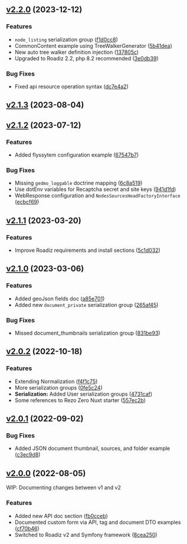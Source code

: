 ## [v2.2.0](https://github.com/roadiz/docs/compare/v2.1.3...v2.2.0) (2023-12-12)


### Features

* `node_listing` serialization group ([f1d0cc8](https://github.com/roadiz/docs/commit/f1d0cc8e76936ce418ed85df94913b7fe6d6c3bd))
* CommonContent example using TreeWalkerGenerator ([5b41dea](https://github.com/roadiz/docs/commit/5b41dea712541b218992892ef2e73ccf02db8e89))
* New auto tree walker definition injection ([137805c](https://github.com/roadiz/docs/commit/137805c61e41d498e634767caf5c1037196a03e0))
* Upgraded to Roadiz 2.2, php 8.2 recommended ([3e0db39](https://github.com/roadiz/docs/commit/3e0db39fd1275cfd6f81941eea008af7441775f6))


### Bug Fixes

* Fixed api resource operation syntax ([dc7e4a2](https://github.com/roadiz/docs/commit/dc7e4a2228f8f5a7d23a19c970e5f9b8d9fa72ce))

## [v2.1.3](https://github.com/roadiz/docs/compare/v2.1.2...v2.1.3) (2023-08-04)

## [v2.1.2](https://github.com/roadiz/docs/compare/v2.1.1...v2.1.2) (2023-07-12)


### Features

* Added flyssytem configuration example ([67547b7](https://github.com/roadiz/docs/commit/67547b71790690c92f1824efb5c48c157a7d99ef))


### Bug Fixes

* Missing `gedmo_loggable` doctrine mapping ([6c8a519](https://github.com/roadiz/docs/commit/6c8a519e0deb1c3536ff7c3e31ca8301c506c14c))
* Use dotEnv variables for Recaptcha secret and site keys ([941d1fd](https://github.com/roadiz/docs/commit/941d1fd100b62356c517e5bab6a9d51fe5d06abb))
* WebResponse configuration and `NodesSourcesHeadFactoryInterface` ([ecbcf69](https://github.com/roadiz/docs/commit/ecbcf699a98de998f1d9bdd34a584adf44abdab9))

## [v2.1.1](https://github.com/roadiz/docs/compare/v2.1.0...v2.1.1) (2023-03-20)


### Features

* Improve Roadiz requirements and install sections ([5c1d032](https://github.com/roadiz/docs/commit/5c1d032de5a485e9838b515c17857ea5176f3634))

## [v2.1.0](https://github.com/roadiz/docs/compare/v2.0.2...v2.1.0) (2023-03-06)


### Features

* Added geoJson fields doc ([a85e701](https://github.com/roadiz/docs/commit/a85e701cc0a3c6c8ee4801ffd41fde545074365d))
* Added new `document_private` serialization group ([265af45](https://github.com/roadiz/docs/commit/265af45c9f6ff37f728de51cc7ba8a8b9a6b3c14))


### Bug Fixes

* Missed document_thumbnails serialization group ([831be93](https://github.com/roadiz/docs/commit/831be93f885f7868e26865b086e2666e3e075c0e))

## [v2.0.2](https://github.com/roadiz/docs/compare/v2.0.1...v2.0.2) (2022-10-18)

### Features

* Extending Normalization ([f4f1c75](https://github.com/roadiz/docs/commit/f4f1c7513f4f248f71d389df7aa92c91e95c198f))
* More serialization groups ([0fe5c24](https://github.com/roadiz/docs/commit/0fe5c240b042ebb721ecc9de6ba7a70c9070908b))
* **Serialization:** Added User serialization groups ([4731caf](https://github.com/roadiz/docs/commit/4731caf4c19c1d8aaa9a280ff6f5a9c3abe57b80))
* Some references to Rezo Zero Nuxt starter ([557ec2b](https://github.com/roadiz/docs/commit/557ec2b72fa2538788c113102e07ba35e266fa38))

## [v2.0.1](https://github.com/roadiz/docs/compare/v2.0.0...v2.0.1) (2022-09-02)

### Bug Fixes

* Added JSON document thumbnail, sources, and folder example ([c3ec9d8](https://github.com/roadiz/docs/commit/c3ec9d8fd59199f928197a911b559f390ce5b975))

## [v2.0.0](https://github.com/roadiz/docs/compare/v1.7.0...v2.0.0) (2022-08-05)

WIP: Documenting changes between v1 and v2

### Features

* Added new API doc section ([fb0cceb](https://github.com/roadiz/docs/commit/fb0ccebcfdacbc22ca0210ea16c44d39d87d811e))
* Documented custom form via API, tag and document DTO examples ([cf70b46](https://github.com/roadiz/docs/commit/cf70b460996334892108fea82df1a59e15147c53))
* Switched to Roadiz v2 and Symfony framework ([8cea250](https://github.com/roadiz/docs/commit/8cea250060d86ca406c93904f1e6d669646276b1))

